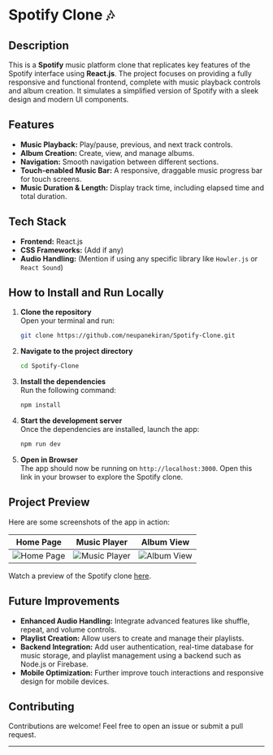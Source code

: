 
# Spotify Clone 🎶

## Description  
This is a **Spotify** music platform clone that replicates key features of the Spotify interface using **React.js**. The project focuses on providing a fully responsive and functional frontend, complete with music playback controls and album creation. It simulates a simplified version of Spotify with a sleek design and modern UI components.

## Features  
- **Music Playback:** Play/pause, previous, and next track controls.
- **Album Creation:** Create, view, and manage albums.
- **Navigation:** Smooth navigation between different sections.
- **Touch-enabled Music Bar:** A responsive, draggable music progress bar for touch screens.
- **Music Duration & Length:** Display track time, including elapsed time and total duration.

## Tech Stack  
- **Frontend:** React.js  
- **CSS Frameworks:** (Add if any)  
- **Audio Handling:** (Mention if using any specific library like `Howler.js` or `React Sound`)

## How to Install and Run Locally  

1. **Clone the repository**  
   Open your terminal and run:
   ```bash
   git clone https://github.com/neupanekiran/Spotify-Clone.git
   ```

2. **Navigate to the project directory**  
   ```bash
   cd Spotify-Clone
   ```

3. **Install the dependencies**  
   Run the following command:
   ```bash
   npm install
   ```

4. **Start the development server**  
   Once the dependencies are installed, launch the app:
   ```bash
   npm run dev
   ```

5. **Open in Browser**  
   The app should now be running on `http://localhost:3000`. Open this link in your browser to explore the Spotify clone.

## Project Preview  
Here are some screenshots of the app in action:

| Home Page | Music Player | Album View |
| --- | --- | --- |
| ![Home Page](https://github.com/user-attachments/assets/84b916b4-0006-4969-9667-b2534feb3f4d) | ![Music Player](https://github.com/user-attachments/assets/f099adba-e5d3-4d06-8ef8-43a51cbcec1e) | ![Album View](https://github.com/user-attachments/assets/046ce8d2-a34d-4b08-aa9c-dc56f0065374) |

Watch a preview of the Spotify clone [here](https://github.com/user-attachments/assets/7d22bb9f-efa9-4597-9e9b-5f6e616bce83).

## Future Improvements  
- **Enhanced Audio Handling:** Integrate advanced features like shuffle, repeat, and volume controls.
- **Playlist Creation:** Allow users to create and manage their playlists.
- **Backend Integration:** Add user authentication, real-time database for music storage, and playlist management using a backend such as Node.js or Firebase.
- **Mobile Optimization:** Further improve touch interactions and responsive design for mobile devices.

## Contributing  
Contributions are welcome! Feel free to open an issue or submit a pull request.



---

